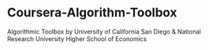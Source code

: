 # Coursera-Algorithm-Toolbox
Algorithmic Toolbox by University of California San Diego &amp; National Research University Higher School of Economics
